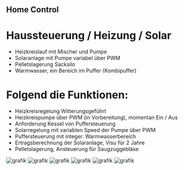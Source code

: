 ## Home Control
# Haussteuerung / Heizung / Solar
- Heizkreislauf mit Mischer und Pumpe
- Solaranlage mit Pumpe variabel über PWM
- Pelletslagerung Sacksilo
- Warmwasser, ein Bereich im Puffer (Kombipuffer)

# Folgend die Funktionen:

- Heizkreisregelung Witterungsgeführt
- Heizkreispumpe über PWM (in Vorbereitung), momentan Ein / Aus
- Anforderung Kessel von Puffersteuerung
- Solarregelung mit variablen Speed der Pumpe über PWM
- Puffersteuerung mit integer. Warmwasserbereich
- Ertragsberechnung der Solaranlage, Visu für 2 Jahre
- Pelletslagerung, Ansteuerung für Saugzuggebläse

![grafik](https://github.com/gerryvel/house/blob/Fotos/Zwischenablage02.jpg)
![grafik](https://github.com/gerryvel/house/blob/Fotos/Zwischenablage03.jpg)
![grafik](https://github.com/gerryvel/house/blob/Fotos/Zwischenablage04.jpg)
![grafik](https://github.com/gerryvel/house/blob/Fotos/Zwischenablage05.jpg)
![grafik](https://github.com/gerryvel/house/blob/Fotos/Zwischenablage06.jpg)
![grafik](https://github.com/gerryvel/house/blob/Fotos/Zwischenablage07.jpg)
